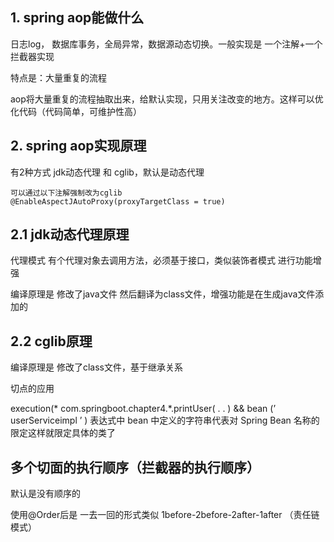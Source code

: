

## 1. spring aop能做什么

日志log， 数据库事务，全局异常，数据源动态切换。一般实现是 一个注解+一个拦截器实现

特点是：大量重复的流程

aop将大量重复的流程抽取出来，给默认实现，只用关注改变的地方。这样可以优化代码（代码简单，可维护性高）



## 2. spring aop实现原理

有2种方式 jdk动态代理 和 cglib，默认是动态代理

```
可以通过以下注解强制改为cglib
@EnableAspectJAutoProxy(proxyTargetClass = true)
```

## 2.1 jdk动态代理原理

代理模式 有个代理对象去调用方法，必须基于接口，类似装饰者模式 进行功能增强

编译原理是 修改了java文件 然后翻译为class文件，增强功能是在生成java文件添加的


## 2.2 cglib原理

编译原理是 修改了class文件，基于继承关系







切点的应用

execution(* com.springboot.chapter4.*.printUser( . . )  &&  bean (’ userServiceimpl ’ ) 
表达式中 bean 中定义的字符串代表对 Spring Bean 名称的限定这样就限定具体的类了



## 多个切面的执行顺序（拦截器的执行顺序）

默认是没有顺序的

使用@Order后是 一去一回的形式类似 1before-2before-2after-1after （责任链模式）